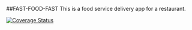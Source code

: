 ##FAST-FOOD-FAST
This is a food service delivery app for a restaurant.

[![Coverage Status](https://coveralls.io/repos/github/Peace-Apple/Fast-Food-Fast/badge.svg?branch=challenge2)](https://coveralls.io/github/Peace-Apple/Fast-Food-Fast?branch=challenge2)


